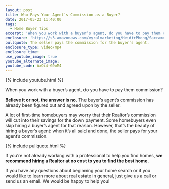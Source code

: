 ```yaml
---
layout: post
title: Who Pays Your Agent’s Commission as a Buyer?
date: 2017-05-23 11:40:00
tags:
  - Home Buyer Tips
excerpt: 'When you work with a buyer’s agent, do you have to pay them commission?'
enclosure: 'https://s3.amazonaws.com/vyralmarketing/Heidi+Phong/Sacramento+Real+Estate-+The+cost+of+hiring+an+agent.mp4'
pullquote: The seller pays the commission for the buyer’s agent.
enclosure_type: video/mp4
enclosure_time:
use_youtube_image: true
youtube_alternate_image:
youtube_code: AxQi4-G9oM4
---
```



{% include youtube.html %}

When you work with a buyer’s agent, do you have to pay them commission?

**Believe it or not, the answer is no.** The buyer’s agent’s commission has already been figured out and agreed upon by the seller.

A lot of first-time homebuyers may worry that their Realtor’s commission will cut into their savings for the down payment. Some homebuyers even skip hiring a buyer’s agent for that reason. However, that’s the beauty of hiring a buyer’s agent: when it’s all said and done, the seller pays for your agent’s commission.

{% include pullquote.html %}

If you’re not already working with a professional to help you find homes, **we recommend hiring a Realtor at no cost to you to find the best home.**

If you have any questions about beginning your home search or if you would like to learn more about real estate in general, just give us a call or send us an email. We would be happy to help you!